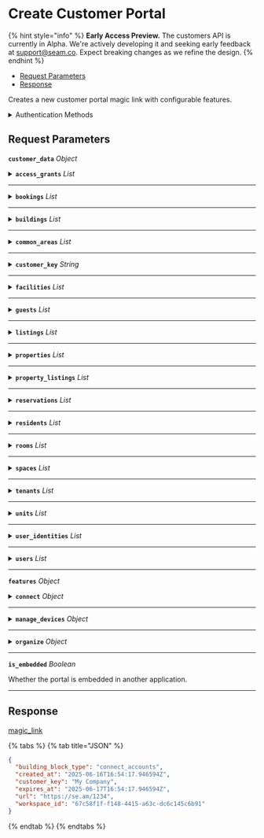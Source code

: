 # Create Customer Portal
{% hint style="info" %}
**Early Access Preview.** The customers API is currently in Alpha. We're actively developing it and seeking early feedback at [support@seam.co](mailto:support@seam.co). Expect breaking changes as we refine the design.
{% endhint %}

- [Request Parameters](#request-parameters)
- [Response](#response)

Creates a new customer portal magic link with configurable features.


<details>

<summary>Authentication Methods</summary>

- API key
- Personal access token
  <br>Must also include the `seam-workspace` header in the request.

To learn more, see [Authentication](https://docs.seam.co/latest/api/authentication).
</details>

## Request Parameters

**`customer_data`** *Object*

<details>

<summary><b><code>access_grants</code></b> <i>List</i></summary>

List of access grants.

</details>

---



<details>

<summary><b><code>bookings</code></b> <i>List</i></summary>

List of bookings.

</details>

---



<details>

<summary><b><code>buildings</code></b> <i>List</i></summary>

List of buildings.

</details>

---



<details>

<summary><b><code>common_areas</code></b> <i>List</i></summary>

List of shared common areas.

</details>

---



<details>

<summary><b><code>customer_key</code></b> <i>String</i></summary>

Your unique identifier for the customer.

</details>

---



<details>

<summary><b><code>facilities</code></b> <i>List</i></summary>

List of gym or fitness facilities.

</details>

---



<details>

<summary><b><code>guests</code></b> <i>List</i></summary>

List of guests.

</details>

---



<details>

<summary><b><code>listings</code></b> <i>List</i></summary>

List of property listings.

</details>

---



<details>

<summary><b><code>properties</code></b> <i>List</i></summary>

List of short-term rental properties.

</details>

---



<details>

<summary><b><code>property_listings</code></b> <i>List</i></summary>

List of property listings.

</details>

---



<details>

<summary><b><code>reservations</code></b> <i>List</i></summary>

List of reservations.

</details>

---



<details>

<summary><b><code>residents</code></b> <i>List</i></summary>

List of residents.

</details>

---



<details>

<summary><b><code>rooms</code></b> <i>List</i></summary>

List of hotel or hospitality rooms.

</details>

---



<details>

<summary><b><code>spaces</code></b> <i>List</i></summary>

List of general spaces or areas.

</details>

---



<details>

<summary><b><code>tenants</code></b> <i>List</i></summary>

List of tenants.

</details>

---



<details>

<summary><b><code>units</code></b> <i>List</i></summary>

List of multi-family residential units.

</details>

---



<details>

<summary><b><code>user_identities</code></b> <i>List</i></summary>

List of user identities.

</details>

---



<details>

<summary><b><code>users</code></b> <i>List</i></summary>

List of users.

</details>

---


**`features`** *Object*

<details>

<summary><b><code>connect</code></b> <i>Object</i></summary>

Configuration for the connect accounts feature.

</details>

---



<details>

<summary><b><code>manage_devices</code></b> <i>Object</i></summary>

Configuration for the manage devices feature.

</details>

---



<details>

<summary><b><code>organize</code></b> <i>Object</i></summary>

Configuration for the organize feature.

</details>

---


**`is_embedded`** *Boolean*

Whether the portal is embedded in another application.

---


## Response

[magic\_link](../../unstable_partner/building_blocks)


{% tabs %}
{% tab title="JSON" %}



```json
{
  "building_block_type": "connect_accounts",
  "created_at": "2025-06-16T16:54:17.946594Z",
  "customer_key": "My Company",
  "expires_at": "2025-06-17T16:54:17.946594Z",
  "url": "https://se.am/1234",
  "workspace_id": "67c58f1f-f148-4415-a63c-dc6c145c6b91"
}
```
{% endtab %}
{% endtabs %}
